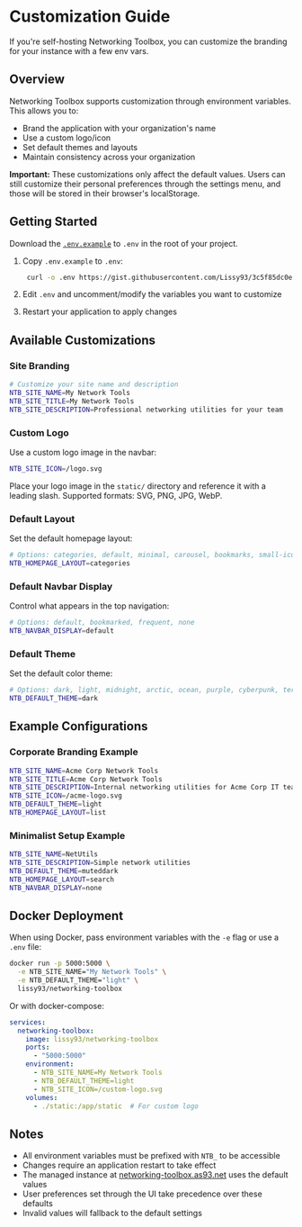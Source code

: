 # Customization Guide

If you're self-hosting Networking Toolbox, you can customize the branding for your instance with a few env vars.

## Overview

Networking Toolbox supports customization through environment variables. This allows you to:
- Brand the application with your organization's name
- Use a custom logo/icon
- Set default themes and layouts
- Maintain consistency across your organization

**Important:** These customizations only affect the default values. Users can still customize their personal preferences through the settings menu, and those will be stored in their browser's localStorage.

## Getting Started

Download the [`.env.example`](https://gist.githubusercontent.com/Lissy93/3c5f85dc0e2263a4706d3e136f0a076e/raw/62a00f625c920ac9e1cafe60721213e2ea233581/.env.example) to `.env` in the root of your project.

1. Copy `.env.example` to `.env`:
   ```bash
    curl -o .env https://gist.githubusercontent.com/Lissy93/3c5f85dc0e2263a4706d3e136f0a076e/raw/62a00f625c920ac9e1cafe60721213e2ea233581/.env.example
   ```

2. Edit `.env` and uncomment/modify the variables you want to customize

3. Restart your application to apply changes

## Available Customizations

### Site Branding

```bash
# Customize your site name and description
NTB_SITE_NAME=My Network Tools
NTB_SITE_TITLE=My Network Tools
NTB_SITE_DESCRIPTION=Professional networking utilities for your team
```

### Custom Logo

Use a custom logo image in the navbar:

```bash
NTB_SITE_ICON=/logo.svg
```

Place your logo image in the `static/` directory and reference it with a leading slash. Supported formats: SVG, PNG, JPG, WebP.

### Default Layout

Set the default homepage layout:

```bash
# Options: categories, default, minimal, carousel, bookmarks, small-icons, list, search, empty
NTB_HOMEPAGE_LAYOUT=categories
```

### Default Navbar Display

Control what appears in the top navigation:

```bash
# Options: default, bookmarked, frequent, none
NTB_NAVBAR_DISPLAY=default
```

### Default Theme

Set the default color theme:

```bash
# Options: dark, light, midnight, arctic, ocean, purple, cyberpunk, terminal, lightpurple, muteddark, solarized
NTB_DEFAULT_THEME=dark
```

## Example Configurations

### Corporate Branding Example

```bash
NTB_SITE_NAME=Acme Corp Network Tools
NTB_SITE_TITLE=Acme Corp Network Tools
NTB_SITE_DESCRIPTION=Internal networking utilities for Acme Corp IT team
NTB_SITE_ICON=/acme-logo.svg
NTB_DEFAULT_THEME=light
NTB_HOMEPAGE_LAYOUT=list
```

### Minimalist Setup Example

```bash
NTB_SITE_NAME=NetUtils
NTB_SITE_DESCRIPTION=Simple network utilities
NTB_DEFAULT_THEME=muteddark
NTB_HOMEPAGE_LAYOUT=search
NTB_NAVBAR_DISPLAY=none
```

## Docker Deployment

When using Docker, pass environment variables with the `-e` flag or use a `.env` file:

```bash
docker run -p 5000:5000 \
  -e NTB_SITE_NAME="My Network Tools" \
  -e NTB_DEFAULT_THEME="light" \
  lissy93/networking-toolbox
```

Or with docker-compose:

```yaml
services:
  networking-toolbox:
    image: lissy93/networking-toolbox
    ports:
      - "5000:5000"
    environment:
      - NTB_SITE_NAME=My Network Tools
      - NTB_DEFAULT_THEME=light
      - NTB_SITE_ICON=/custom-logo.svg
    volumes:
      - ./static:/app/static  # For custom logo
```

## Notes

- All environment variables must be prefixed with `NTB_` to be accessible
- Changes require an application restart to take effect
- The managed instance at [networking-toolbox.as93.net](https://networking-toolbox.as93.net) uses the default values
- User preferences set through the UI take precedence over these defaults
- Invalid values will fallback to the default settings


